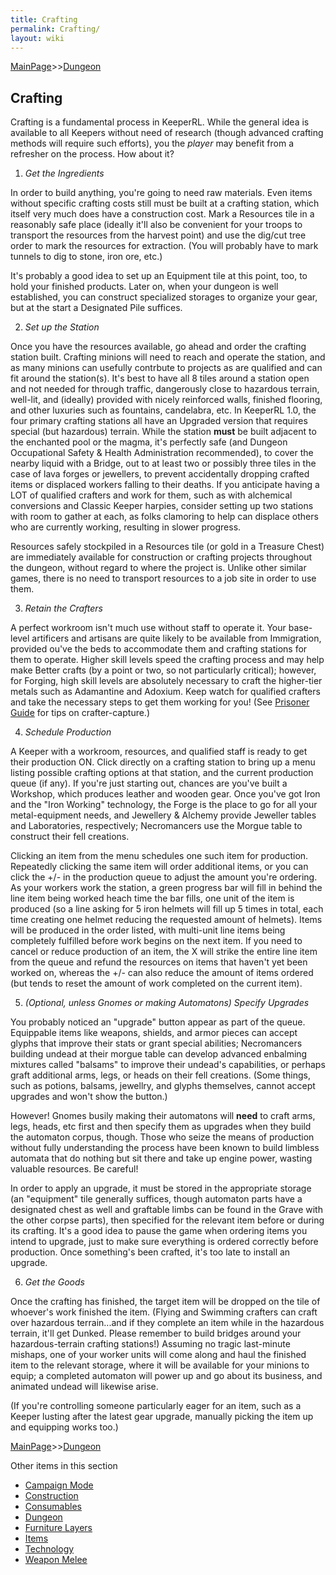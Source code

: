 ```yaml
---
title: Crafting
permalink: Crafting/
layout: wiki
---
```


[MainPage](/keeperrl_wiki/ "wikilink")>>[Dungeon](/keeperrl_wiki/Dungeon "wikilink")

Crafting
--------

Crafting is a fundamental process in KeeperRL.  While the general idea is available to all Keepers without need of research (though advanced crafting methods will require such efforts), you the *player* may benefit from a refresher on the process.  How about it?

1) *Get the Ingredients*

In order to build anything, you're going to need raw materials.  Even items without specific crafting costs still must be built at a crafting station, which itself very much does have a construction cost.  Mark a Resources tile in a reasonably safe place (ideally it'll also be convenient for your troops to transport the resources from the harvest point) and use the dig/cut tree order to mark the resources for extraction.  (You will probably have to mark tunnels to dig to stone, iron ore, etc.)

It's probably a good idea to set up an Equipment tile at this point, too, to hold your finished products.  Later on, when your dungeon is well established, you can construct specialized storages to organize your gear, but at the start a Designated Pile suffices.

2) *Set up the Station*

Once you have the resources available, go ahead and order the crafting station built.  Crafting minions will need to reach and operate the station, and as many minions can usefully contrbute to projects as are qualified and can fit around the station(s).  It's best to have all 8 tiles around a station open and not needed for through traffic, dangerously close to hazardous terrain, well-lit, and (ideally) provided with nicely reinforced walls, finished flooring, and other luxuries such as fountains, candelabra, etc.
In KeeperRL 1.0, the four primary crafting stations all have an Upgraded version that requires special (but hazardous) terrain.  While the station **must** be built adjacent to the enchanted pool or the magma, it's perfectly safe (and Dungeon Occupational Safety & Health Administration recommended), to cover the nearby liquid with a Bridge, out to at least two or possibly three tiles in the case of lava forges or jewellers, to prevent accidentally dropping crafted items or displaced workers falling to their deaths.
If you anticipate having a LOT of qualified crafters and work for them, such as with alchemical conversions and Classic Keeper harpies, consider setting up two stations with room to gather at each, as folks clamoring to help can displace others who are currently working, resulting in slower progress.

Resources safely stockpiled in a Resources tile (or gold in a Treasure Chest) are immediately available for construction or crafting projects throughout the dungeon, without regard to where the project is.  Unlike other similar games, there is no need to transport resources to a job site in order to use them.

3) *Retain the Crafters*

A perfect workroom isn't much use without staff to operate it.  Your base-level artificers and artisans are quite likely to be available from Immigration, provided ou've the beds to accommodate them and crafting stations for them to operate.  Higher skill levels speed the crafting process and may help make Better crafts (by a point or two, so not particularly critical); however, for Forging, high skill levels are absolutely necessary to craft the higher-tier metals such as Adamantine and Adoxium.  Keep watch for qualified crafters and take the necessary steps to get them working for you!
(See [Prisoner Guide](/keeperrl_wiki/Prisoner_Guide "wikilink") for tips on crafter-capture.)

4) *Schedule Production*

A Keeper with a workroom, resources, and qualified staff is ready to get their production ON.  Click directly on a crafting station to bring up a menu listing possible crafting options at that station, and the current production queue (if any).  If you're just starting out, chances are you've built a Workshop, which produces leather and wooden gear.  Once you've got Iron and the "Iron Working" technology, the Forge is the place to go for all your metal-equipment needs, and Jewellery & Alchemy provide Jeweller tables and Laboratories, respectively; Necromancers use the Morgue table to construct their fell creations.

Clicking an item from the menu schedules one such item for production.  Repeatedly clicking the same item will order additional items, or you can click the +/- in the production queue to adjust the amount you're ordering.  As your workers work the station, a green progress bar will fill in behind the line item being worked heach time the bar fills, one unit of the item is produced (so a line asking for 5 iron helmets will fill up 5 times in total, each time creating one helmet reducing the requested amount of helmets). Items will be produced in the order listed, with multi-unit line items being completely fulfilled before work begins on the next item.  If you need to cancel or reduce production of an item, the X will strike the entire line item from the queue and refund the resources on items that haven't yet been worked on, whereas the +/- can also reduce the amount of items ordered (but tends to reset the amount of work completed on the current item).

5) *(Optional, unless Gnomes or making Automatons) Specify Upgrades*

You probably noticed an "upgrade" button appear as part of the queue.  Equippable items like weapons, shields, and armor pieces can accept glyphs that improve their stats or grant special abilities; Necromancers building undead at their morgue table can develop advanced enbalming mixtures called "balsams" to improve their undead's capabilities, or perhaps graft additional arms, legs, or heads on their fell creations.  (Some things, such as potions, balsams, jewellry, and glyphs themselves, cannot accept upgrades and won't show the button.)

However! Gnomes busily making their automatons will **need** to craft arms, legs, heads, etc first and then specify them as upgrades when they build the automaton corpus, though.  Those who seize the means of production without fully understanding the process have been known to build limbless automata that do nothing but sit there and take up engine power, wasting valuable resources.  Be careful!

In order to apply an upgrade, it must be stored in the appropriate storage (an "equipment" tile generally suffices, though automaton parts have a designated chest as well and graftable limbs can be found in the Grave with the other corpse parts), then specified for the relevant item before or during its crafting.  It's a good idea to pause the game when ordering items you intend to upgrade, just to make sure everything is ordered correctly before production.  Once something's been crafted, it's too late to install an upgrade.

6) *Get the Goods*

Once the crafting has finished, the target item will be dropped on the tile of whoever's work finished the item.  (Flying and Swimming crafters can craft over hazardous terrain...and if they complete an item while in the hazardous terrain, it'll get Dunked.  Please remember to build bridges around your hazardous-terrain crafting stations!)  Assuming no tragic last-minute mishaps, one of your worker units will come along and haul the finished item to the relevant storage, where it will be available for your minions to equip; a completed automaton will power up and go about its business, and animated undead will likewise arise.

(If you're controlling someone particularly eager for an item, such as a Keeper lusting after the latest gear upgrade, manually picking the item up and equipping works too.)

[MainPage](/keeperrl_wiki/ "wikilink")>>[Dungeon](/keeperrl_wiki/Dungeon "wikilink")

Other items in this section
-    [Campaign Mode](/keeperrl_wiki/Campaign_Mode "wikilink")
-    [Construction](/keeperrl_wiki/Construction "wikilink")
-    [Consumables](/keeperrl_wiki/Consumables "wikilink")
-    [Dungeon](/keeperrl_wiki/Dungeon "wikilink")
-    [Furniture Layers](/keeperrl_wiki/Furniture_Layers "wikilink")
-    [Items](/keeperrl_wiki/Items "wikilink")
-    [Technology](/keeperrl_wiki/Technology "wikilink")
-    [Weapon Melee](/keeperrl_wiki/Weapon_Melee "wikilink")
